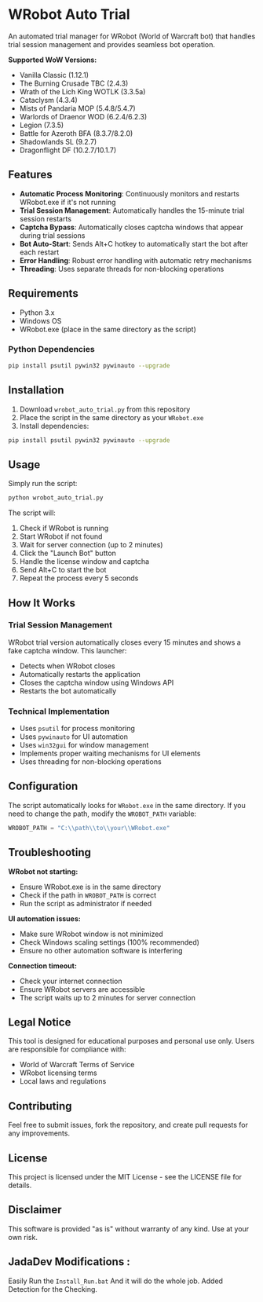 # WRobot Auto Trial

An automated trial manager for WRobot (World of Warcraft bot) that handles trial session management and provides seamless bot operation.

**Supported WoW Versions:**
- Vanilla Classic (1.12.1)
- The Burning Crusade TBC (2.4.3)
- Wrath of the Lich King WOTLK (3.3.5a)
- Cataclysm (4.3.4)
- Mists of Pandaria MOP (5.4.8/5.4.7)
- Warlords of Draenor WOD (6.2.4/6.2.3)
- Legion (7.3.5)
- Battle for Azeroth BFA (8.3.7/8.2.0)
- Shadowlands SL (9.2.7)
- Dragonflight DF (10.2.7/10.1.7)

## Features

- **Automatic Process Monitoring**: Continuously monitors and restarts WRobot.exe if it's not running
- **Trial Session Management**: Automatically handles the 15-minute trial session restarts
- **Captcha Bypass**: Automatically closes captcha windows that appear during trial sessions
- **Bot Auto-Start**: Sends Alt+C hotkey to automatically start the bot after each restart
- **Error Handling**: Robust error handling with automatic retry mechanisms
- **Threading**: Uses separate threads for non-blocking operations

## Requirements

- Python 3.x
- Windows OS
- WRobot.exe (place in the same directory as the script)

### Python Dependencies

```bash
pip install psutil pywin32 pywinauto --upgrade
```

## Installation

1. Download `wrobot_auto_trial.py` from this repository
2. Place the script in the same directory as your `WRobot.exe`
3. Install dependencies:
```bash
pip install psutil pywin32 pywinauto --upgrade
```

## Usage

Simply run the script:

```bash
python wrobot_auto_trial.py
```

The script will:
1. Check if WRobot is running
2. Start WRobot if not found
3. Wait for server connection (up to 2 minutes)
4. Click the "Launch Bot" button
5. Handle the license window and captcha
6. Send Alt+C to start the bot
7. Repeat the process every 5 seconds

## How It Works

### Trial Session Management
WRobot trial version automatically closes every 15 minutes and shows a fake captcha window. This launcher:
- Detects when WRobot closes
- Automatically restarts the application
- Closes the captcha window using Windows API
- Restarts the bot automatically

### Technical Implementation
- Uses `psutil` for process monitoring
- Uses `pywinauto` for UI automation
- Uses `win32gui` for window management
- Implements proper waiting mechanisms for UI elements
- Uses threading for non-blocking operations

## Configuration

The script automatically looks for `WRobot.exe` in the same directory. If you need to change the path, modify the `WROBOT_PATH` variable:

```python
WROBOT_PATH = "C:\\path\\to\\your\\WRobot.exe"
```

## Troubleshooting

**WRobot not starting:**
- Ensure WRobot.exe is in the same directory
- Check if the path in `WROBOT_PATH` is correct
- Run the script as administrator if needed

**UI automation issues:**
- Make sure WRobot window is not minimized
- Check Windows scaling settings (100% recommended)
- Ensure no other automation software is interfering

**Connection timeout:**
- Check your internet connection
- Ensure WRobot servers are accessible
- The script waits up to 2 minutes for server connection

## Legal Notice

This tool is designed for educational purposes and personal use only. Users are responsible for compliance with:
- World of Warcraft Terms of Service
- WRobot licensing terms
- Local laws and regulations

## Contributing

Feel free to submit issues, fork the repository, and create pull requests for any improvements.

## License

This project is licensed under the MIT License - see the LICENSE file for details.

## Disclaimer

This software is provided "as is" without warranty of any kind. Use at your own risk.

## JadaDev Modifications : 

Easily Run the `Install_Run.bat` And it will do the whole job.
Added Detection for the Checking.
